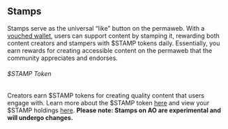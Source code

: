 ## Stamps

Stamps serve as the universal “like” button on the permaweb. With a [vouched wallet](#), users can support content by stamping it, rewarding both content creators and stampers with $STAMP tokens daily. Essentially, you earn rewards for creating accessible content on the permaweb that the community appreciates and endorses.

###### $STAMP Token

Creators earn $STAMP tokens for creating quality content that users engage with. Learn more about the $STAMP token [here](https://stamps.arweave.net/#/en/stamp-token-1) and view your $STAMP holdings [here](https://bazar.arweave.net/#/asset/bLK9hMjx3jsJ4Ldjn-tvuTB1_PHzYV6ivPkv7_D8zKg). **Please note: Stamps on AO are experimental and will undergo changes.**
